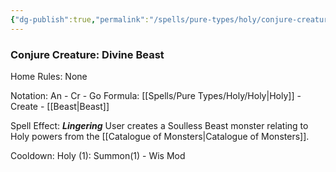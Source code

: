 ```yaml
---
{"dg-publish":true,"permalink":"/spells/pure-types/holy/conjure-creature-divine-beast/","tags":["Spell/Holy","Spell/Beast","Spell/Summon","Spell/Lingering"]}
---
```


### Conjure Creature: Divine Beast
Home Rules: None

Notation: An - Cr - Go
Formula: [[Spells/Pure Types/Holy/Holy\|Holy]] - Create  - [[Beast\|Beast]]

Spell Effect: ***Lingering*** 
User creates a Soulless Beast monster relating to Holy powers from the [[Catalogue of Monsters\|Catalogue of Monsters]].

Cooldown: 
Holy (1): Summon(1) - Wis Mod